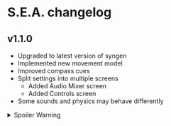 # S.E.A. changelog

## v1.1.0
- Upgraded to latest version of syngen
- Implemented new movement model
- Improved compass cues
- Split settings into multiple screens
  - Added Audio Mixer screen
  - Added Controls screen
- Some sounds and physics may behave differently

<details>
  <summary>Spoiler Warning</summary>
  <ul>
    <li>Added Gameplay settings screen
      <ul>
        <li>Added toggle for Treasure Notifications (on by default)</li>
      </ul>
    </li>
    <li>Implemented new collision model</li>
    <li>Spawn treasure on first successful scan</li>
    <li>Track time statistics in various areas</li>
  </ul>
</details>

